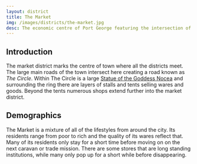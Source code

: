 ```yaml
---
layout: district
title: The Market
img: /images/districts/the-market.jpg
desc: The economic centre of Port George featuring the intersection of the city's main roads and numerous stalls and shops.
---
```

## Introduction
The market district marks the centre of town where all the districts meet. The large main roads of the town intersect here creating a road known as *The Circle*. Within The Circle is a large [Statue of the Goddess Nocea](#statue-of-nocea) and surrounding the ring there are layers of stalls and tents selling wares and goods. Beyond the tents numerous shops extend further into the market district.

## Demographics
The Market is a mixture of all of the lifestyles from around the city. Its residents range from poor to rich and the quality of its wares reflect that. Many of its residents only stay for a short time before moving on on the next caravan or trade mission. There are some stores that are long standing institutions, while many only pop up for a short while before disappearing.
